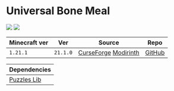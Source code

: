 # Universal Bone Meal

![](https://i.imgur.com/q3CooZb.png)
![](https://youtu.be/_6uD6TSJ758)

| Minecraft ver | Ver      | Source                                                                                             | Repo                                                 |
| ------------- | -------- | -------------------------------------------------------------------------------------------------- | ---------------------------------------------------- |
| `1.21.1`      | `21.1.0` | [CurseForge](https://www.curseforge.com/minecraft/mc-mods/universal-bone-meal-forge) [Modirinth](https://modrinth.com/mod/universal-bone-meal) | [GitHub](https://github.com/Fuzss/universalbonemeal) |

| Dependencies                    |
| ------------------------------- |
| [Puzzles Lib](Puzzles%20Lib.md) |

